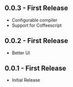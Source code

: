 ## 0.0.3 - First Release
* Configurable compiler
* Support for Coffeescript

## 0.0.2 - First Release
* Better UI

## 0.0.1 - First Release
* Initial Release
